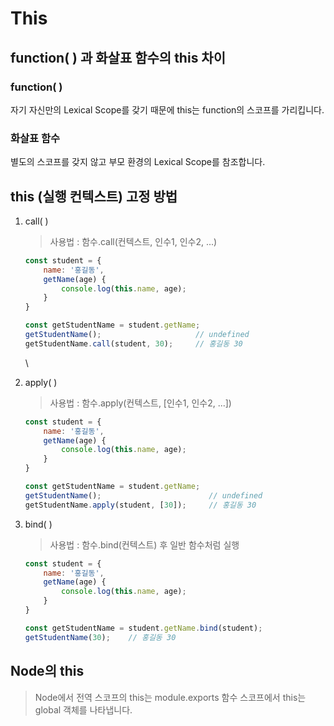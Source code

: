 # This

## function( ) 과 화살표 함수의 this 차이

### function( )

자기 자신만의 Lexical Scope를 갖기 때문에 this는 function의 스코프를 가리킵니다.

### 화살표 함수

별도의 스코프를 갖지 않고 부모 환경의 Lexical Scope를 참조합니다.

## this (실행 컨텍스트) 고정 방법

1. call( )
   
   > 사용법 : 함수.call(컨텍스트, 인수1, 인수2, ...)
   
   ```javascript
   const student = {
       name: '홍길동',
       getName(age) {
           console.log(this.name, age);
       }
   }
   
   const getStudentName = student.getName;
   getStudentName();                     // undefined
   getStudentName.call(student, 30);     // 홍길동 30
   ```
   
   \

2. apply( )
   
   > 사용법 : 함수.apply(컨텍스트, \[인수1, 인수2, ...])
   
   ```javascript
   const student = {
       name: '홍길동',
       getName(age) {
           console.log(this.name, age);
       }
   }
   
   const getStudentName = student.getName;
   getStudentName();                        // undefined
   getStudentName.apply(student, [30]);     // 홍길동 30
   ```

3. bind( )
   
   > 사용법 : 함수.bind(컨텍스트) 후 일반 함수처럼 실행
   
   ```javascript
   const student = {
       name: '홍길동',
       getName(age) {
           console.log(this.name, age);
       }
   }
   
   const getStudentName = student.getName.bind(student);
   getStudentName(30);    // 홍길동 30
   ```

## Node의 this

> Node에서 전역 스코프의 this는 module.exports
> 함수 스코프에서 this는 global 객체를 나타냅니다.